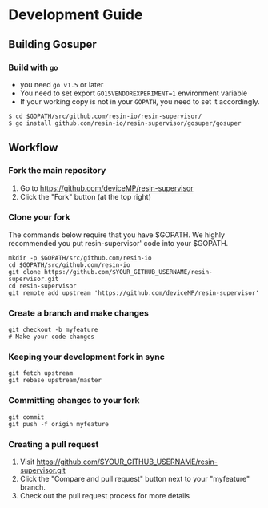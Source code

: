 # Development Guide

## Building Gosuper
### Build with `go`

- you need `go v1.5` or later
- You need to set export `GO15VENDOREXPERIMENT=1` environment variable
- If your working copy is not in your `GOPATH`, you need to set it accordingly.

```console
$ cd $GOPATH/src/github.com/resin-io/resin-supervisor/
$ go install github.com/resin-io/resin-supervisor/gosuper/gosuper
```
## Workflow
### Fork the main repository

1. Go to https://github.com/deviceMP/resin-supervisor
2. Click the "Fork" button (at the top right)

### Clone your fork

The commands below require that you have $GOPATH. We highly recommended you put resin-supervisor' code into your $GOPATH.

```console
mkdir -p $GOPATH/src/github.com/resin-io
cd $GOPATH/src/github.com/resin-io
git clone https://github.com/$YOUR_GITHUB_USERNAME/resin-supervisor.git
cd resin-supervisor
git remote add upstream 'https://github.com/deviceMP/resin-supervisor'
```

### Create a branch and make changes

```console
git checkout -b myfeature
# Make your code changes
```

### Keeping your development fork in sync

```console
git fetch upstream
git rebase upstream/master
```
### Committing changes to your fork

```console
git commit
git push -f origin myfeature
```

### Creating a pull request

1. Visit https://github.com/$YOUR_GITHUB_USERNAME/resin-supervisor.git
2. Click the "Compare and pull request" button next to your "myfeature" branch.
3. Check out the pull request process for more details
